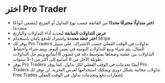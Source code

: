 # **اختر Pro Trader**
- **اختر متداولًا محترفًا محددًا** من القائمة حسب نوع التداول أو المزيج (يتضمن أنواعًا متعددة)
- **عرض التداولات السابقة** لتحديد أداء التداولات والتاريخ
- **اختر خطة محددة** واشترك للدفع بأمان باستخدام Stripe
- يوفر لك Pro Traders تداولات في الوقت الفعلي حسب الاشتراك. على سبيل المثال، يتم شراء وبيع التداولات اليومية في نفس اليوم، ويتم شراء واحتفاظ التداولات بين عشية وضحاها بمتوسط دقة في غضون 8 أسابيع ويتم حل التداولات طويلة الأجل من 8 أسابيع إلى أكثر من 1-3 سنوات.
- يوفر Pro Traders أيضًا تحديثات في الوقت الفعلي لكل تداول. كما يوفر Pro Traders تداولات مجانية بشكل دوري ويمكنك استخدامها لغرض التجربة. لن توفر لك Free Trades إشعارات دفع وتحديثات تداول في الوقت الفعلي.

